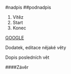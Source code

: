 #nadpis
##podnadpis
1. Vítěz
2. Start
3. Konec

[GOOGLE](http://google.com)

Dodatek, editace nějaké věty

Dopis posledních vět


####Závěr